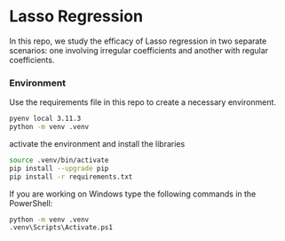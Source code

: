 # Lasso Regression

In this repo, we study the efficacy of Lasso regression in two separate scenarios: one involving irregular coefficients and another with regular coefficients.


### Environment


Use the requirements file in this repo to create a necessary environment.

```BASH
pyenv local 3.11.3
python -m venv .venv
```

activate the environment and install the libraries
```BASH
source .venv/bin/activate
pip install --upgrade pip
pip install -r requirements.txt
```

If you are working on Windows type the following commands in the PowerShell:

```sh
python -m venv .venv
.venv\Scripts\Activate.ps1
```
